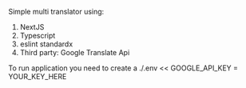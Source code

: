 Simple multi translator using:
1. NextJS 
2. Typescript
3. eslint standardx
4. Third party: Google Translate Api


To run application you need to create a ./.env << GOOGLE_API_KEY = YOUR_KEY_HERE